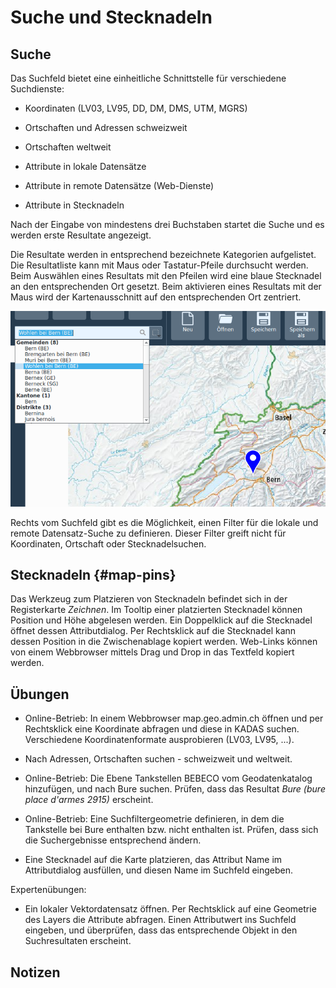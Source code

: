 # Suche und Stecknadeln

## Suche

Das Suchfeld bietet eine einheitliche Schnittstelle für verschiedene Suchdienste:

-   Koordinaten (LV03, LV95, DD, DM, DMS, UTM, MGRS)

-   Ortschaften und Adressen schweizweit

-   Ortschaften weltweit

-   Attribute in lokale Datensätze

-   Attribute in remote Datensätze (Web-Dienste)

-   Attribute in Stecknadeln

Nach der Eingabe von mindestens drei Buchstaben startet die Suche und es werden erste Resultate angezeigt.

Die Resultate werden in entsprechend bezeichnete Kategorien aufgelistet. Die Resultatliste kann mit Maus oder Tastatur-Pfeile durchsucht werden. Beim Auswählen eines Resultats mit den Pfeilen wird eine blaue Stecknadel an den entsprechenden Ort gesetzt. Beim aktivieren eines Resultats mit der Maus wird der Kartenausschnitt auf den entsprechenden Ort zentriert.

<img src="../media/image2.png" />

Rechts vom Suchfeld gibt es die Möglichkeit, einen Filter für die lokale und remote Datensatz-Suche zu definieren. Dieser Filter greift nicht für Koordinaten, Ortschaft oder Stecknadelsuchen.

## Stecknadeln {#map-pins}

Das Werkzeug zum Platzieren von Stecknadeln befindet sich in der Registerkarte *Zeichnen*. Im Tooltip einer platzierten Stecknadel können Position und Höhe abgelesen werden. Ein Doppelklick auf die Stecknadel öffnet dessen Attributdialog. Per Rechtsklick auf die Stecknadel kann dessen Position in die Zwischenablage kopiert werden. Web-Links können von einem Webbrowser mittels Drag und Drop in das Textfeld kopiert werden.

## Übungen

-   Online-Betrieb: In einem Webbrowser map.geo.admin.ch öffnen und per Rechtsklick eine Koordinate abfragen und diese in KADAS suchen. Verschiedene Koordinatenformate ausprobieren (LV03, LV95, ...).

-   Nach Adressen, Ortschaften suchen - schweizweit und weltweit.

-   Online-Betrieb: Die Ebene Tankstellen BEBECO vom Geodatenkatalog hinzufügen, und nach Bure suchen. Prüfen, dass das Resultat *Bure (bure place d'armes 2915)* erscheint.

-   Online-Betrieb: Eine Suchfiltergeometrie definieren, in dem die Tankstelle bei Bure enthalten bzw. nicht enthalten ist. Prüfen, dass sich die Suchergebnisse entsprechend ändern.

-   Eine Stecknadel auf die Karte platzieren, das Attribut Name im Attributdialog ausfüllen, und diesen Name im Suchfeld eingeben.

Expertenübungen:

-   Ein lokaler Vektordatensatz öffnen. Per Rechtsklick auf eine Geometrie des Layers die Attribute abfragen. Einen Attributwert ins Suchfeld eingeben, und überprüfen, dass das entsprechende Objekt in den Suchresultaten erscheint.

## Notizen


